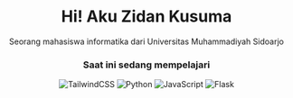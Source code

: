 <h1 align="center">Hi! Aku Zidan Kusuma</h1>
<p align="center">Seorang mahasiswa informatika dari Universitas Muhammadiyah Sidoarjo</p>

<h3 align="center">Saat ini sedang mempelajari</h3>
<div align="center">

![TailwindCSS](https://img.shields.io/badge/tailwindcss-%2338B2AC.svg?style=for-the-badge&logo=tailwind-css&logoColor=white) 
![Python](https://img.shields.io/badge/python-3670A0?style=for-the-badge&logo=python&logoColor=ffdd54) 
![JavaScript](https://img.shields.io/badge/javascript-%23323330.svg?style=for-the-badge&logo=javascript&logoColor=%23F7DF1E) 
![Flask](https://img.shields.io/badge/flask-%23000.svg?style=for-the-badge&logo=flask&logoColor=white)

</div>
